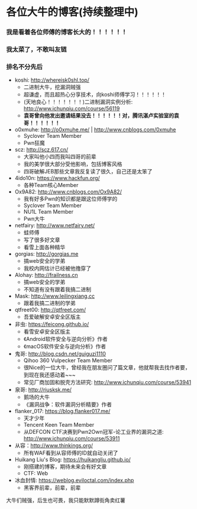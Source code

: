 # 各位大牛的博客(持续整理中)

### 我是看着各位师傅的博客长大的！！！！！！

### 我太菜了，不敢叫友链

### 排名不分先后

- koshi: http://whereisk0shl.top/
	- 二进制大牛，挖漏洞贼强
	- 超谦虚，而且超热心分享技术，向koshi师傅学习！！！！！！
	- (天地良心！！！！！！！)二进制漏洞实例分析: http://www.ichunqiu.com/course/56119
	- **袁哥曾向他发出邀请结果没去！！！！！！对，腾讯湛卢实验室的袁哥！！！！！！**
- o0xmuhe: http://o0xmuhe.me/ | http://www.cnblogs.com/0xmuhe
	- Syclover Team Member
	- Pwn狂魔
- scz: http://scz.617.cn/
	- 大家叫他小四而我叫四哥的前辈
	- 我的美学很大部分受他影响，包括博客风格
	- 四哥破解JEB那些文章我反复读了很久，自己还是太笨了
- 4ido10n: https://www.hackfun.org/
	- 各种Team核心Member
- Ox9A82: http://www.cnblogs.com/Ox9A82/
	- 我有好多Pwn的知识都是跟这位师傅学的
	- Syclover Team Member
	- NU1L Team Member
	- Pwn大牛
- netfairy: http://www.netfairy.net/
	- 蛙师傅
	- 写了很多好文章
	- 看雪上面各种精华
- gorgias: http://gorgias.me
	- 搞web安全的学弟
	- 我校内网估计已经被他撸穿了
- Alohay: http://frailness.cn
	- 搞web安全的学弟
	- 不知道有没有跟着我搞二进制
- Mask: http://www.leilingxiang.cc
	- 跟着我搞二进制的学弟
- qtfreet00: http://qtfreet.com/
	- 吾爱破解安卓安全区版主
- 非虫: https://feicong.github.io/
	- 看雪安卓安全区版主
	- 《Android软件安全与逆向分析》作者
	- 《macOS软件安全与逆向分析》作者
- 鬼哥: http://blog.csdn.net/guiguzi1110
	- Qihoo 360 Vulpecker Team Member
	- 很Nice的一位大牛，曾经我在朋友圈问了篇文章，他就帮我去找作者要，到现在我还感动着~~~
	- 常见厂商加固和脱壳方法研究: http://www.ichunqiu.com/course/53941
- 泉哥: http://riusksk.me/
	- 鹅场的大牛
	- 《漏洞战争：软件漏洞分析精要》作者
- flanker_017: https://blog.flanker017.me/
	- 天才少年
	- Tencent Keen Team Member
	- 从DEFCON CTF决赛到Pwn2Own冠军-论工业界的漏洞之道: http://www.ichunqiu.com/course/53911
- 从容：http://www.thinkings.org/
	- 所有WAF看到从容师傅的ID就自动关闭了
- Huikang Liu's Blog: https://huikangliu.github.io/
	- 刚搭建的博客，期待未来会有好文章
	- CTF: Web
- 冰血封情: https://weblog.eviloctal.com/index.php
	- 黑客界前辈，前辈，前辈

大牛们贼强，后生也可畏，我只能默默蹲街角卖红薯